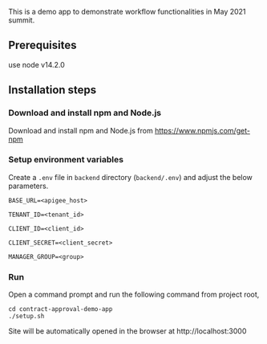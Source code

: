 This is a demo app to demonstrate workflow functionalities in May 2021 summit.  

## Prerequisites
use node v14.2.0


## Installation steps

### Download and install npm and Node.js

Download and install npm and Node.js from https://www.npmjs.com/get-npm

### Setup environment variables

Create a `.env` file in `backend` directory (`backend/.env`) and adjust the below parameters.

```
BASE_URL=<apigee_host>

TENANT_ID=<tenant_id>

CLIENT_ID=<client_id>

CLIENT_SECRET=<client_secret>

MANAGER_GROUP=<group>
```

### Run

Open a command prompt and run the following command from project root,

```
cd contract-approval-demo-app
./setup.sh
```

Site will be automatically opened in the browser at http://localhost:3000